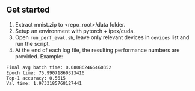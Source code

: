 ## Get started

1. Extract mnist.zip to <repo_root>/data folder.
2. Setup an environment with pytorch + ipex/cuda.
3. Open `run_perf_eval.sh`, leave only relevant devices in `devices` list and run the script.
4. At the end of each log file, the resulting performance numbers are provided.
Example:
```
Final avg batch time: 0.080862466460352
Epoch time: 75.99071860313416
Top-1 accuracy: 0.5615
Val time: 1.9733185768127441
```